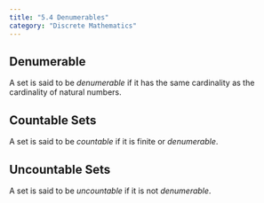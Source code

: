 ```yaml
---
title: "5.4 Denumerables"
category: "Discrete Mathematics"
---
```


## Denumerable
A set is said to be *denumerable* if it has the same cardinality as 
the cardinality of natural numbers.

## Countable Sets
A set is said to be *countable* if it is finite or *denumerable*.

## Uncountable Sets
A set is said to be *uncountable* if it is not *denumerable*.